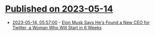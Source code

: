 # [Published on 2023-05-14](index.md)

* [2023-05-14, 05:57:00](https://soylentnews.org/article.pl?sid=23/05/12/1247243&from=rss) - [Elon Musk Says He's Found a New CEO for Twitter, a Woman Who Will Start in 6 Weeks](https://soylentnews.org/article.pl?sid=23/05/12/1247243&from=rss)
